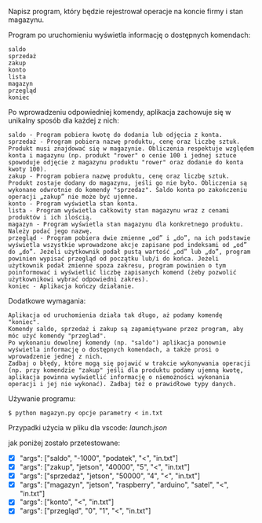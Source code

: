 Napisz program, który będzie rejestrował operacje na koncie firmy i stan magazynu.

Program po uruchomieniu wyświetla informację o dostępnych komendach:

    saldo
    sprzedaż
    zakup
    konto
    lista
    magazyn
    przegląd
    koniec

Po wprowadzeniu odpowiedniej komendy, aplikacja zachowuje się w unikalny sposób dla każdej z nich:

    saldo - Program pobiera kwotę do dodania lub odjęcia z konta.
    sprzedaż - Program pobiera nazwę produktu, cenę oraz liczbę sztuk. Produkt musi znajdować się w magazynie. Obliczenia respektuje względem konta i magazynu (np. produkt "rower" o cenie 100 i jednej sztuce spowoduje odjęcie z magazynu produktu "rower" oraz dodanie do konta kwoty 100).
    zakup - Program pobiera nazwę produktu, cenę oraz liczbę sztuk. Produkt zostaje dodany do magazynu, jeśli go nie było. Obliczenia są wykonane odwrotnie do komendy "sprzedaz". Saldo konta po zakończeniu operacji „zakup” nie może być ujemne.
    konto - Program wyświetla stan konta.
    lista - Program wyświetla całkowity stan magazynu wraz z cenami produktów i ich ilością.
    magazyn - Program wyświetla stan magazynu dla konkretnego produktu. Należy podać jego nazwę.
    przegląd - Program pobiera dwie zmienne „od” i „do”, na ich podstawie wyświetla wszystkie wprowadzone akcje zapisane pod indeksami od „od” do „do”. Jeżeli użytkownik podał pustą wartość „od” lub „do”, program powinien wypisać przegląd od początku lub/i do końca. Jeżeli użytkownik podał zmienne spoza zakresu, program powinien o tym poinformować i wyświetlić liczbę zapisanych komend (żeby pozwolić użytkownikowi wybrać odpowiedni zakres).
    koniec - Aplikacja kończy działanie.

Dodatkowe wymagania:

    Aplikacja od uruchomienia działa tak długo, aż podamy komendę "koniec".
    Komendy saldo, sprzedaż i zakup są zapamiętywane przez program, aby móc użyć komendy "przeglad".
    Po wykonaniu dowolnej komendy (np. "saldo") aplikacja ponownie wyświetla informację o dostępnych komendach, a także prosi o wprowadzenie jednej z nich.
    Zadbaj o błędy, które mogą się pojawić w trakcie wykonywania operacji (np. przy komendzie "zakup" jeśli dla produktu podamy ujemną kwotę, aplikacja powinna wyświetlić informację o niemożności wykonania operacji i jej nie wykonać). Zadbaj też o prawidłowe typy danych.

Używanie programu:

```
$ python magazyn.py opcje parametry < in.txt
```

Przypadki użycia w pliku dla vscode: *launch.json*

jak poniżej zostało przetestowane:
- [x] "args": ["saldo", "-1000", "podatek", "<", "in.txt"]
- [x] "args": ["zakup", "jetson", "40000", "5", "<", "in.txt"]
- [x] "args": ["sprzedaż", "jetson", "50000", "4", "<", "in.txt"]
- [x] "args": ["magazyn", "jetson", "raspberry", "arduino", "satel", "<", "in.txt"]
- [x] "args": ["konto", "<", "in.txt"]
- [x] "args": ["przegląd", "0", "1", "<", "in.txt"]
